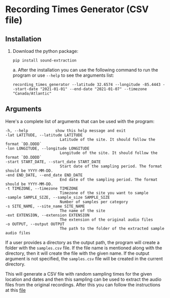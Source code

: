 # Recording Times Generator (CSV file)

## Installation 

1. Download the python package:
    
    `pip install sound-extraction`

    a. After the installation you can use the following command to run the program or use `--help` to see the arguments list:

    `recording_times_generator --latitude 32.6574 --longitude -85.4443 --start-date "2021-01-01" --end-date "2021-01-07" --timezone "Canada/Atlantic"`


## Arguments

Here's a complete list of arguments that can be used with the program:

    -h, --help            show this help message and exit
    -lat LATITUDE, --latitude LATITUDE
                            Latitude of the site. It should follow the format `DD.DDDD`
    -lon LONGITUDE, --longitude LONGITUDE
                            Longitude of the site. It should follow the format `DD.DDDD`
    -start START_DATE, --start_date START_DATE
                            Start date of the sampling period. The format should be YYYY-MM-DD.
    -end END_DATE, --end_date END_DATE
                            End date of the sampling period. The format should be YYYY-MM-DD.
    -t TIMEZONE, --timezone TIMEZONE
                            Timezone of the site you want to sample
    -sample SAMPLE_SIZE, --sample_size SAMPLE_SIZE
                            Number of samples per category
    -s SITE_NAME, --site_name SITE_NAME
                            The name of the site
    -ext EXTENSION, --extension EXTENSION
                            The extension of the original audio files
    -o OUTPUT, --output OUTPUT
                            The path to the folder of the extracted sample audio files

If a user provides a directory as the output path, the program will create a folder with the `samples.csv` file. If the file name is mentioned along with the directory, then it will create the file with the given name. If the output argument is not specified, the `samples.csv` file will be created in the current directory.

This will generate a CSV file with random sampling times for the given location and dates and then this sampling can be used to extract the audio files from the original recordings. After this you can follow the instructions at this [file](https://github.com/prayagnshah/Sound-Extraction/blob/main/README.md)